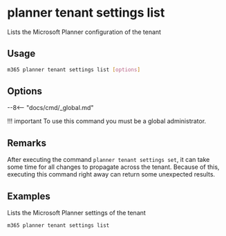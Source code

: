 # planner tenant settings list

Lists the Microsoft Planner configuration of the tenant

## Usage

```sh
m365 planner tenant settings list [options]
```

## Options

--8<-- "docs/cmd/_global.md"

!!! important
    To use this command you must be a global administrator.

## Remarks

After executing the command `planner tenant settings set`, it can take some time for all changes to propagate across the tenant. Because of this, executing this command right away can return some unexpected results.

## Examples

Lists the Microsoft Planner settings of the tenant

```sh
m365 planner tenant settings list
```
